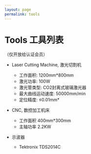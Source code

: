 ```yaml
---
layout: page
permalink: tools
---
```


# Tools 工具列表

（仅开放给认证会员）

 * Laser Cutting Machine, 激光切割机
    * 工作面积:       1200mm*800mm
    * 激光功率:       100W
    * 激光管类型:     CO2封离式玻璃激光器
    * 最大曲线运动速度:  50000mm/min
    * 定位精度:       ≤0.01mm*

 * CNC, 数控加工机床
    * 工作面积     400mm*300mm
    * 主轴功率     2.2KW

 * 示波器
    * Tektronix TDS2014C

